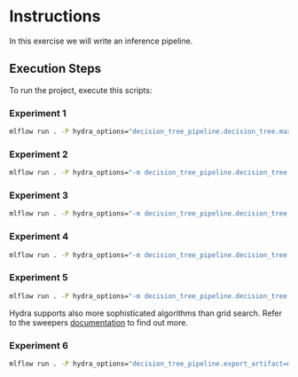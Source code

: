 # Instructions
In this exercise we will write an inference pipeline.

## Execution Steps


To run the project, execute this scripts:

### Experiment 1

```bash
mlflow run . -P hydra_options="decision_tree_pipeline.decision_tree.max_depth=5"
```

### Experiment 2

```bash
mlflow run . -P hydra_options="-m decision_tree_pipeline.decision_tree.max_depth=6,8,10"
```

### Experiment 3

```bash
mlflow run . -P hydra_options="-m decision_tree_pipeline.decision_tree.max_depth=range(11,15,2)"
```

### Experiment 4

```bash
mlflow run . -P hydra_options="-m decision_tree_pipeline.decision_tree.criterion=entropy,gini decision_tree_pipeline.decision_tree.max_depth=range(5,9,2) hydra/launcher=joblib"
```

### Experiment 5

```bash
mlflow run . -P hydra_options="-m decision_tree_pipeline.decision_tree.criterion=entropy,gini decision_tree_pipeline.numerical_pipe.model=0,1,2 hydra/launcher=joblib"
```

Hydra supports also more sophisticated algorithms than grid search. Refer to the sweepers [documentation](https://hydra.cc/docs/plugins/ax_sweeper) to find out more.

### Experiment 6

```bash
mlflow run . -P hydra_options="decision_tree_pipeline.export_artifact=model_export"
```